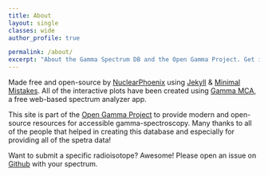 ```yaml
---
title: About
layout: single
classes: wide
author_profile: true

permalink: /about/
excerpt: "About the Gamma Spectrum DB and the Open Gamma Project. Get in touch or submit your own spectra!"
---
```


Made free and open-source by [NuclearPhoenix](https://nuclearphoenix.xyz) using [Jekyll](https://jekyllrb.com/) & [Minimal Mistakes](https://mademistakes.com/work/minimal-mistakes-jekyll-theme/). All of the interactive plots have been created using [Gamma MCA](https://spectrum.nuclearphoenix.xyz), a free web-based spectrum analyzer app.

This site is part of the [Open Gamma Project](https://github.com/Open-Gamma-Project) to provide modern and open-source resources for accessible gamma-spectroscopy. Many thanks to all of the people that helped in creating this database and especially for providing all of the spetra data!

Want to submit a specific radioisotope? Awesome! Please open an issue on [Github](https://github.com/Open-Gamma-Project/Gamma-Spectrum-Database) with your spectrum.

